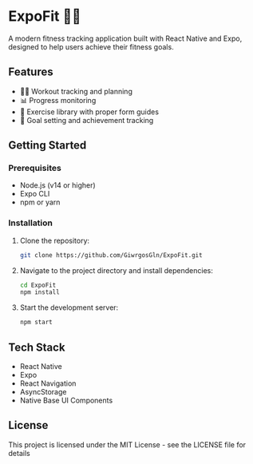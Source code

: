 # ExpoFit 🏋️‍♂️

A modern fitness tracking application built with React Native and Expo, designed to help users achieve their fitness goals.

## Features

- 🏃‍♂️ Workout tracking and planning
- 📊 Progress monitoring
- 💪 Exercise library with proper form guides
- 🎯 Goal setting and achievement tracking

## Getting Started

### Prerequisites

- Node.js (v14 or higher)
- Expo CLI
- npm or yarn

### Installation

1. Clone the repository:

   ```bash
   git clone https://github.com/GiwrgosGln/ExpoFit.git
   ```

2. Navigate to the project directory and install dependencies:

   ```bash
   cd ExpoFit
   npm install
   ```

3. Start the development server:
   ```bash
   npm start
   ```

## Tech Stack

- React Native
- Expo
- React Navigation
- AsyncStorage
- Native Base UI Components

## License

This project is licensed under the MIT License - see the LICENSE file for details
